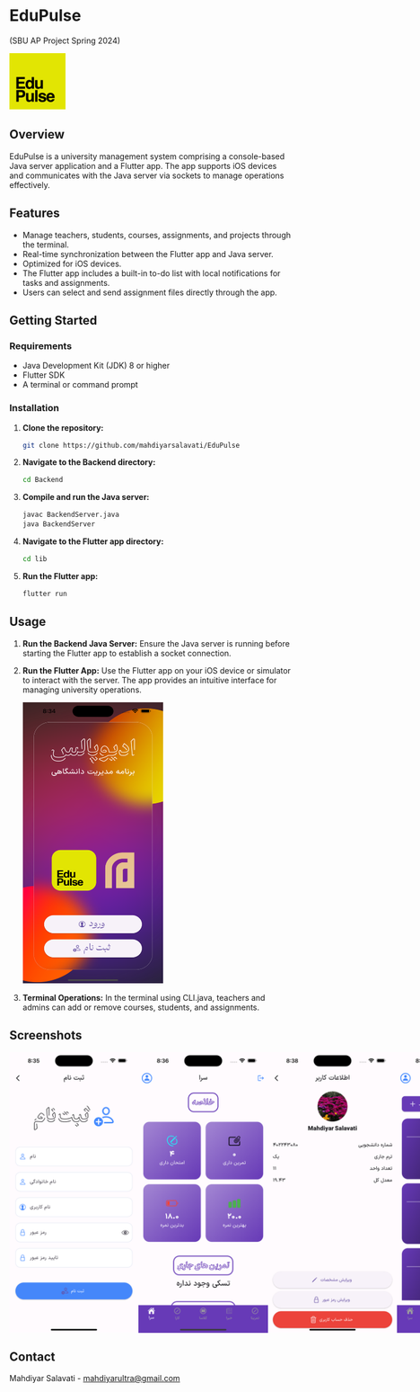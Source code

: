 # EduPulse
(SBU AP Project Spring 2024)

<img src="assets/icons/app_icon.png" width="100" height="100" alt="EduPulse Logo">

## Overview

EduPulse is a university management system comprising a console-based Java server application and a Flutter app. The app supports iOS devices and communicates with the Java server via sockets to manage operations effectively.

## Features

- Manage teachers, students, courses, assignments, and projects through the terminal.
- Real-time synchronization between the Flutter app and Java server.
- Optimized for iOS devices.
- The Flutter app includes a built-in to-do list with local notifications for tasks and assignments.
- Users can select and send assignment files directly through the app.

## Getting Started

### Requirements

- Java Development Kit (JDK) 8 or higher
- Flutter SDK
- A terminal or command prompt

### Installation

1. **Clone the repository:**
    ```sh
    git clone https://github.com/mahdiyarsalavati/EduPulse
    ```

2. **Navigate to the Backend directory:**
    ```sh
    cd Backend
    ```

3. **Compile and run the Java server:**
    ```sh
    javac BackendServer.java
    java BackendServer
    ```

4. **Navigate to the Flutter app directory:**
    ```sh
    cd lib
    ```

5. **Run the Flutter app:**
    ```sh
    flutter run
    ```

## Usage

1. **Run the Backend Java Server:**
   Ensure the Java server is running before starting the Flutter app to establish a socket connection.

   
2. **Run the Flutter App:**
   Use the Flutter app on your iOS device or simulator to interact with the server. The app provides an intuitive interface for managing university operations.

   <img src="initialPage.png" width="250" height="500" alt="Flutter App">

3. **Terminal Operations:**
   In the terminal using CLI.java, teachers and admins can add or remove courses, students, and assignments.

## Screenshots

<div style="display:flex; justify-content:space-between; align-items:center;">
   <img src="signupPage.png" width="250" height="500" alt="Signup Page">
   <img src="homePage1.png" width="250" height="500" alt="Home Page">
   <img src="userInfoPage.png" width="250" height="500" alt="UserInfo Page">
   <img src="coursesPage.png" width="250" height="500" alt="Courses Page">
</div>

## Contact

Mahdiyar Salavati - [mahdiyarultra@gmail.com](mailto:mahdiyarultra@gmail.com)
